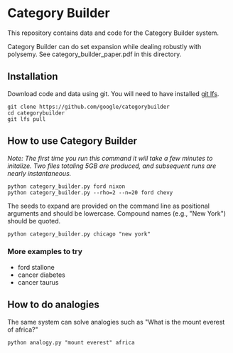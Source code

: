 # Category Builder

This repository contains data and code for the Category Builder system.

Category Builder can do set expansion while dealing robustly with polysemy.
See category_builder_paper.pdf in this directory.

## Installation

Download code and data using git. You will need to have installed [git lfs](https://git-lfs.github.com/).

``` shell
git clone https://github.com/google/categorybuilder
cd categorybuilder
git lfs pull
```

## How to use Category Builder
_Note: The first time you run this command it will take a few minutes to initalize. Two files totaling 5GB are produced, and subsequent runs are nearly instantaneous._

``` shell
python category_builder.py ford nixon
python category_builder.py --rho=2 --n=20 ford chevy
```
The seeds to expand are provided on the command line as positional arguments and should be lowercase. Compound names (e.g., "New York") should be quoted.

``` shell
python category_builder.py chicago "new york"
```

### More examples to try

* ford stallone
* cancer diabetes
* cancer taurus


## How to do analogies

The same system can solve analogies such as "What is the mount everest of africa?"

``` shell
python analogy.py "mount everest" africa
```

